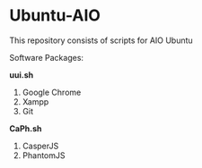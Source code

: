 # Ubuntu-AIO
This repository consists of scripts for AIO Ubuntu

Software Packages:

<b>uui.sh</b><br>
1. Google Chrome
2. Xampp
3. Git


<b>CaPh.sh</b><br>
1. CasperJS
2. PhantomJS
